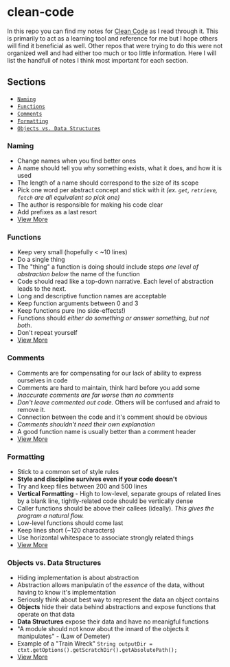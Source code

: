 # clean-code

In this repo you can find my notes for [Clean Code](http://www.amazon.com/Clean-Code-Handbook-Software-Craftsmanship/dp/0132350882/ref=sr_1_1?ie=UTF8&qid=1452837629&sr=8-1&keywords=clean+code) as I read through it. This is primarily to act as a learning tool and reference for me but I hope others will find it beneficial as well. Other repos that were trying to do this were not organized well and had either too much or too little information. Here I will list the handfull of notes I think most important for each section. 


## Sections

* [`Naming`](#naming)
* [`Functions`](#functions)
* [`Comments`](#comments)
* [`Formatting`](#formatting)
* [`Objects vs. Data Structures`](#objects-and-data-structures)

<a name="naming"></a>
### Naming
- Change names when you find better ones
- A name should tell you why something exists, what it does, and how it is used
- The length of a name should correspond to the size of its scope
- Pick one word per abstract concept and stick with it *(ex. `get`, `retrieve`, `fetch` are all equivalent so pick one)*
- The author is responsible for making his code clear
- Add prefixes as a last resort
- [View More](/naming.md)


<a name="functions"></a>
### Functions
- Keep very small (hopefully < ~10 lines)
- Do a single thing
- The "thing" a function is doing should include steps *one level of abstraction below* the name of the function
- Code should read like a top-down narrative. Each level of abstraction leads to the next.
- Long and descriptive function names are acceptable
- Keep function arguments between 0 and 3
- Keep functions pure (no side-effects!)
- Functions should *either do something or answer something, but not both*.
- Don't repeat yourself
- [View More](/functions.md)

<a name="comments"></a>
### Comments
- Comments are for compensating for our lack of ability to express ourselves in code
- Comments are hard to maintain, think hard before you add some
- *Inaccurate comments are far worse than no comments*
- *Don't leave commented out code.* Others will be confused and afraid to remove it.
- Connection between the code and it's comment should be obvious
- *Comments shouldn't need their own explanation*
- A good function name is usually better than a comment header
- [View More](/comments.md)

<a name="formatting"></a>
### Formatting
- Stick to a common set of style rules
- **Style and discipline survives even if your code doesn't**
- Try and keep files between 200 and 500 lines
- **Vertical Formatting** - High to low-level, separate groups of related lines by a blank line, tightly-related code should be vertically dense
- Caller functions should be above their callees (ideally). *This gives the program a natural flow.*
- Low-level functions should come last 
- Keep lines short (~120 characters)
- Use horizontal whitespace to associate strongly related things
- [View More](/formatting.md)

<a name="objects-and-data-structures"></a>
### Objects vs. Data Structures
- Hiding implementation is about abstraction
- Abstraction allows manipulatin of the *essence* of the data, without having to know it's implementation
- Seriously think about best way to represent the data an object contains
- **Objects** hide their data behind abstractions and expose functions that operate on that data
- **Data Structures** expose their data and have no meanigful functions
- "A module should not know about the innard of the objects it manipulates" - (Law of Demeter)
- Example of a "Train Wreck" `String outputDir = ctxt.getOptions().getScratchDir().getAbsolutePath();`
- [View More](/objects-and-data-structures.md)
